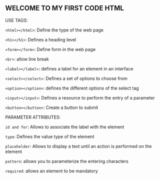 ## WELCOME TO MY FIRST CODE HTML

 USE TAGS:

`<html></html>`: Define the type of the web page

`<h1></h1>`: Defines a heading level

`<form></form>`: Define form in the web page

`<br>`: allow line break

`<label></label>`: defines a label for an element in an interface

`<select></select>`: Defines a set of options to choose from

`<option></option>`: defines the different options of the select tag

`<input></input>`: Defines a resource to perform the entry of a parameter

`<button></button>`: Create a button to submit

PARAMETER ATTRIBUTES:

`id and for`: Allows to associate the label with the element

`type`: Defines the value type of the element

`placeholder`: Allows to display a text until an action is performed on the element

`pattern`: allows you to parameterize the entering characters

`required`: allows an element to be mandatory

